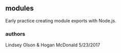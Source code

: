 ## modules
Early practice creating module exports with Node.js.

### authors
Lindsey Olson & Hogan McDonald
5/23/2017
